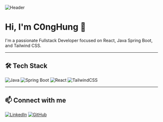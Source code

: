 ![Header](https://capsule-render.vercel.app/api?type=waving&color=gradient&height=120&section=header&text=Hello%20there!&fontSize=40)

# Hi, I'm C0ngHung 👋

I'm a passionate Fullstack Developer focused on React, Java Spring Boot, and Tailwind CSS.

---

## 🛠 Tech Stack

![Java](https://img.shields.io/badge/Java-ED8B00?style=flat-square&logo=java&logoColor=white)
![Spring Boot](https://img.shields.io/badge/Spring_Boot-6DB33F?style=flat-square&logo=spring-boot&logoColor=white)
![React](https://img.shields.io/badge/React-20232A?style=flat-square&logo=react&logoColor=61DAFB)
![TailwindCSS](https://img.shields.io/badge/Tailwind_CSS-06B6D4?style=flat-square&logo=tailwind-css&logoColor=white)

---

## 📫 Connect with me

[![LinkedIn](https://img.shields.io/badge/-LinkedIn-0077B5?style=flat-square&logo=linkedin&logoColor=white&link=https://linkedin.com/in/your-profile)](https://www.linkedin.com/in/c%C3%B4ng-h%C3%B9ng-%C4%91%C3%A0o-022238347/)
[![GitHub](https://img.shields.io/badge/-GitHub-333?style=flat-square&logo=github&logoColor=white&link=https://github.com/TRIBUI106)](https://github.com/C0ngHung)
